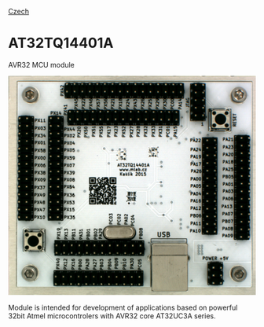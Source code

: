 
[Czech](./README.cs.md)
<!--- module --->
# AT32TQ14401A
<!--- Emodule --->

<!--- subtitle --->AVR32 MCU module<!--- Esubtitle --->

![AT32TQ14401A](doc/img/AT32TQ14401A_big.png)

<!--- description --->Module is intended for development of applications based on powerful 32bit Atmel microcontrolers with AVR32 core AT32UC3A series.<!--- Edescription --->
            